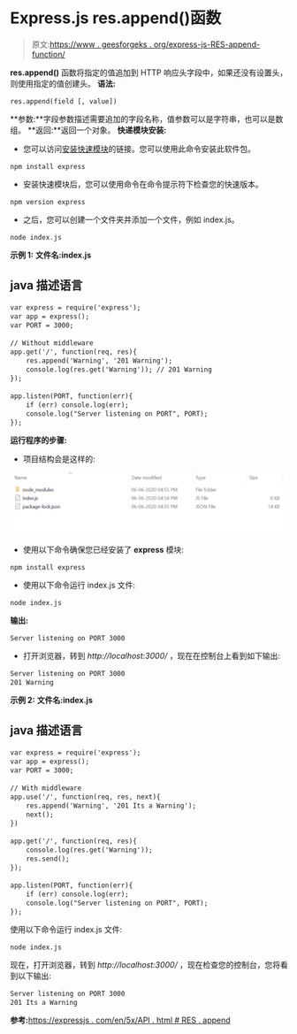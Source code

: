 # Express.js res.append()函数

> 原文:[https://www . geesforgeks . org/express-js-RES-append-function/](https://www.geeksforgeeks.org/express-js-res-append-function/)

**res.append()** 函数将指定的值追加到 HTTP 响应头字段中，如果还没有设置头，则使用指定的值创建头。
**语法:**

```
res.append(field [, value])
```

**参数:**字段参数描述需要追加的字段名称，值参数可以是字符串，也可以是数组。
**返回:**返回一个对象。
**快递模块安装:**

*   您可以访问[安装快速模块](https://www.npmjs.com/package/express)的链接。您可以使用此命令安装此软件包。

```
npm install express
```

*   安装快速模块后，您可以使用命令在命令提示符下检查您的快速版本。

```
npm version express
```

*   之后，您可以创建一个文件夹并添加一个文件，例如 index.js。

```
node index.js
```

**示例 1:** **文件名:index.js**

## java 描述语言

```
var express = require('express');
var app = express();
var PORT = 3000;

// Without middleware
app.get('/', function(req, res){
    res.append('Warning', '201 Warning');
    console.log(res.get('Warning')); // 201 Warning
});

app.listen(PORT, function(err){
    if (err) console.log(err);
    console.log("Server listening on PORT", PORT);
});
```

**运行程序的步骤:**

*   项目结构会是这样的:

![](img/3209d9b4369c180282a34be8070d7d6e.png)

*   使用以下命令确保您已经安装了 **express** 模块:

```
npm install express
```

*   使用以下命令运行 index.js 文件:

```
node index.js
```

**输出:**

```
Server listening on PORT 3000
```

*   打开浏览器，转到 *http://localhost:3000/* ，现在在控制台上看到如下输出:

```
Server listening on PORT 3000
201 Warning
```

**示例 2:** **文件名:index.js**

## java 描述语言

```
var express = require('express');
var app = express();
var PORT = 3000;

// With middleware
app.use('/', function(req, res, next){
    res.append('Warning', '201 Its a Warning');
    next();
})

app.get('/', function(req, res){
    console.log(res.get('Warning'));
    res.send();
});

app.listen(PORT, function(err){
    if (err) console.log(err);
    console.log("Server listening on PORT", PORT);
});
```

使用以下命令运行 index.js 文件:

```
node index.js
```

现在，打开浏览器，转到 *http://localhost:3000/* ，现在检查您的控制台，您将看到以下输出:

```
Server listening on PORT 3000
201 Its a Warning
```

**参考:**[https://expressjs . com/en/5x/API . html # RES . append](https://expressjs.com/en/5x/api.html#res.append)